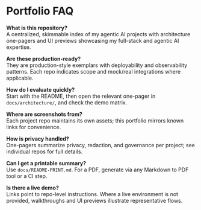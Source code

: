 # Portfolio FAQ

**What is this repository?**  
A centralized, skimmable index of my agentic AI projects with architecture one-pagers and UI previews showcasing my full-stack and agentic AI expertise.

**Are these production-ready?**  
They are production-style exemplars with deployability and observability patterns. Each repo indicates scope and mock/real integrations where applicable.

**How do I evaluate quickly?**  
Start with the README, then open the relevant one-pager in `docs/architecture/`, and check the demo matrix.

**Where are screenshots from?**  
Each project repo maintains its own assets; this portfolio mirrors known links for convenience.

**How is privacy handled?**  
One-pagers summarize privacy, redaction, and governance per project; see individual repos for full details.

**Can I get a printable summary?**  
Use `docs/README-PRINT.md`. For a PDF, generate via any Markdown to PDF tool or a CI step.

**Is there a live demo?**  
Links point to repo-level instructions. Where a live environment is not provided, walkthroughs and UI previews illustrate representative flows.
